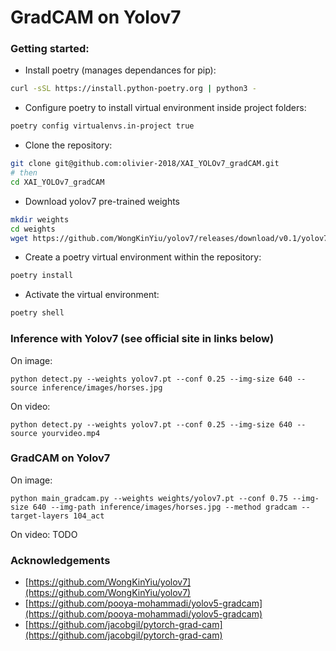 # GradCAM on Yolov7

### Getting started:
- Install poetry (manages dependances for pip):
```sh
curl -sSL https://install.python-poetry.org | python3 -
```
- Configure poetry to install virtual environment inside project folders:
```sh
poetry config virtualenvs.in-project true
```
- Clone the repository:
```sh
git clone git@github.com:olivier-2018/XAI_YOLOv7_gradCAM.git
# then
cd XAI_YOLOv7_gradCAM 
```
- Download yolov7 pre-trained weights 
```sh
mkdir weights
cd weights 
wget https://github.com/WongKinYiu/yolov7/releases/download/v0.1/yolov7.pt
```
- Create a poetry virtual environment within the repository:
```sh
poetry install
```
- Activate the virtual environment:
```sh
poetry shell
```

### Inference with Yolov7 (see official site in links below)
On image:
``` shell
python detect.py --weights yolov7.pt --conf 0.25 --img-size 640 --source inference/images/horses.jpg
```

On video:
``` shell
python detect.py --weights yolov7.pt --conf 0.25 --img-size 640 --source yourvideo.mp4
```

### GradCAM on Yolov7 
On image:
``` shell
python main_gradcam.py --weights weights/yolov7.pt --conf 0.75 --img-size 640 --img-path inference/images/horses.jpg --method gradcam --target-layers 104_act
```

On video: TODO

### Acknowledgements

* [https://github.com/WongKinYiu/yolov7](https://github.com/WongKinYiu/yolov7)
* [https://github.com/pooya-mohammadi/yolov5-gradcam](https://github.com/pooya-mohammadi/yolov5-gradcam)
* [https://github.com/jacobgil/pytorch-grad-cam](https://github.com/jacobgil/pytorch-grad-cam)

